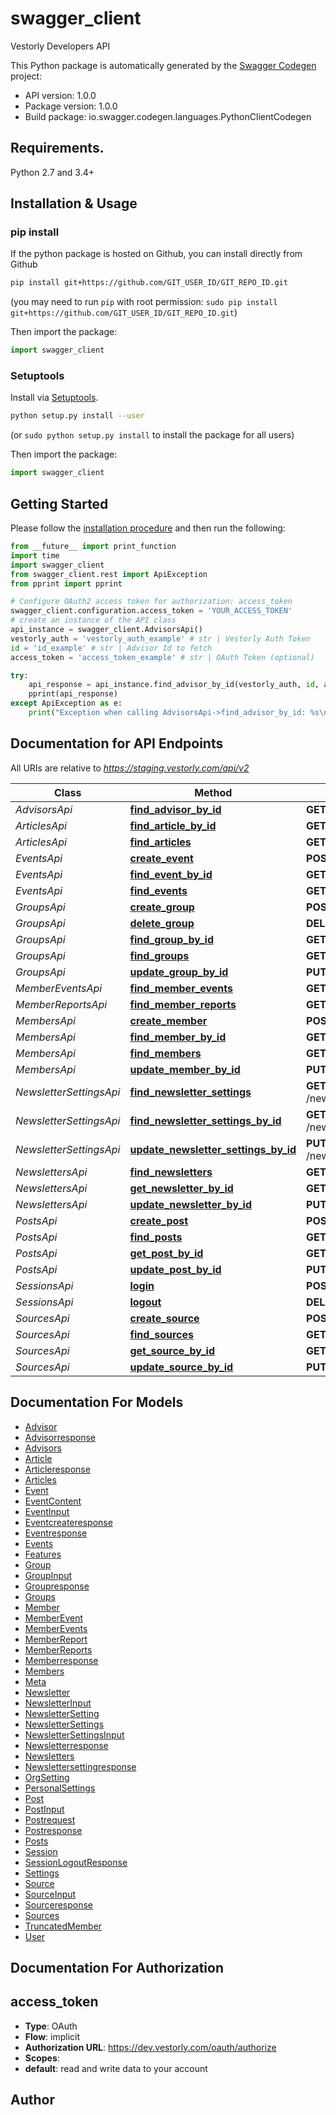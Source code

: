 # swagger_client
Vestorly Developers API

This Python package is automatically generated by the [Swagger Codegen](https://github.com/swagger-api/swagger-codegen) project:

- API version: 1.0.0
- Package version: 1.0.0
- Build package: io.swagger.codegen.languages.PythonClientCodegen

## Requirements.

Python 2.7 and 3.4+

## Installation & Usage
### pip install

If the python package is hosted on Github, you can install directly from Github

```sh
pip install git+https://github.com/GIT_USER_ID/GIT_REPO_ID.git
```
(you may need to run `pip` with root permission: `sudo pip install git+https://github.com/GIT_USER_ID/GIT_REPO_ID.git`)

Then import the package:
```python
import swagger_client 
```

### Setuptools

Install via [Setuptools](http://pypi.python.org/pypi/setuptools).

```sh
python setup.py install --user
```
(or `sudo python setup.py install` to install the package for all users)

Then import the package:
```python
import swagger_client
```

## Getting Started

Please follow the [installation procedure](#installation--usage) and then run the following:

```python
from __future__ import print_function
import time
import swagger_client
from swagger_client.rest import ApiException
from pprint import pprint

# Configure OAuth2 access token for authorization: access_token
swagger_client.configuration.access_token = 'YOUR_ACCESS_TOKEN'
# create an instance of the API class
api_instance = swagger_client.AdvisorsApi()
vestorly_auth = 'vestorly_auth_example' # str | Vestorly Auth Token
id = 'id_example' # str | Advisor Id to fetch
access_token = 'access_token_example' # str | OAuth Token (optional)

try:
    api_response = api_instance.find_advisor_by_id(vestorly_auth, id, access_token=access_token)
    pprint(api_response)
except ApiException as e:
    print("Exception when calling AdvisorsApi->find_advisor_by_id: %s\n" % e)

```

## Documentation for API Endpoints

All URIs are relative to *https://staging.vestorly.com/api/v2*

Class | Method | HTTP request | Description
------------ | ------------- | ------------- | -------------
*AdvisorsApi* | [**find_advisor_by_id**](docs/AdvisorsApi.md#find_advisor_by_id) | **GET** /advisors/{id} | 
*ArticlesApi* | [**find_article_by_id**](docs/ArticlesApi.md#find_article_by_id) | **GET** /articles/{id} | 
*ArticlesApi* | [**find_articles**](docs/ArticlesApi.md#find_articles) | **GET** /articles | 
*EventsApi* | [**create_event**](docs/EventsApi.md#create_event) | **POST** /events | 
*EventsApi* | [**find_event_by_id**](docs/EventsApi.md#find_event_by_id) | **GET** /events/{id} | 
*EventsApi* | [**find_events**](docs/EventsApi.md#find_events) | **GET** /events | 
*GroupsApi* | [**create_group**](docs/GroupsApi.md#create_group) | **POST** /groups | 
*GroupsApi* | [**delete_group**](docs/GroupsApi.md#delete_group) | **DELETE** /groups/{id} | 
*GroupsApi* | [**find_group_by_id**](docs/GroupsApi.md#find_group_by_id) | **GET** /groups/{id} | 
*GroupsApi* | [**find_groups**](docs/GroupsApi.md#find_groups) | **GET** /groups | 
*GroupsApi* | [**update_group_by_id**](docs/GroupsApi.md#update_group_by_id) | **PUT** /groups/{id} | 
*MemberEventsApi* | [**find_member_events**](docs/MemberEventsApi.md#find_member_events) | **GET** /member_events | 
*MemberReportsApi* | [**find_member_reports**](docs/MemberReportsApi.md#find_member_reports) | **GET** /member_reports | 
*MembersApi* | [**create_member**](docs/MembersApi.md#create_member) | **POST** /members | 
*MembersApi* | [**find_member_by_id**](docs/MembersApi.md#find_member_by_id) | **GET** /members/{id} | 
*MembersApi* | [**find_members**](docs/MembersApi.md#find_members) | **GET** /members | 
*MembersApi* | [**update_member_by_id**](docs/MembersApi.md#update_member_by_id) | **PUT** /members/{id} | 
*NewsletterSettingsApi* | [**find_newsletter_settings**](docs/NewsletterSettingsApi.md#find_newsletter_settings) | **GET** /newsletter_settings | 
*NewsletterSettingsApi* | [**find_newsletter_settings_by_id**](docs/NewsletterSettingsApi.md#find_newsletter_settings_by_id) | **GET** /newsletter_settings/{id} | 
*NewsletterSettingsApi* | [**update_newsletter_settings_by_id**](docs/NewsletterSettingsApi.md#update_newsletter_settings_by_id) | **PUT** /newsletter_settings/{id} | 
*NewslettersApi* | [**find_newsletters**](docs/NewslettersApi.md#find_newsletters) | **GET** /newsletters | 
*NewslettersApi* | [**get_newsletter_by_id**](docs/NewslettersApi.md#get_newsletter_by_id) | **GET** /newsletters/{id} | 
*NewslettersApi* | [**update_newsletter_by_id**](docs/NewslettersApi.md#update_newsletter_by_id) | **PUT** /newsletters/{id} | 
*PostsApi* | [**create_post**](docs/PostsApi.md#create_post) | **POST** /posts | 
*PostsApi* | [**find_posts**](docs/PostsApi.md#find_posts) | **GET** /posts | 
*PostsApi* | [**get_post_by_id**](docs/PostsApi.md#get_post_by_id) | **GET** /posts/{id} | 
*PostsApi* | [**update_post_by_id**](docs/PostsApi.md#update_post_by_id) | **PUT** /posts/{id} | 
*SessionsApi* | [**login**](docs/SessionsApi.md#login) | **POST** /sessions | 
*SessionsApi* | [**logout**](docs/SessionsApi.md#logout) | **DELETE** /sessions/{id} | 
*SourcesApi* | [**create_source**](docs/SourcesApi.md#create_source) | **POST** /sources | 
*SourcesApi* | [**find_sources**](docs/SourcesApi.md#find_sources) | **GET** /sources | 
*SourcesApi* | [**get_source_by_id**](docs/SourcesApi.md#get_source_by_id) | **GET** /sources/{id} | 
*SourcesApi* | [**update_source_by_id**](docs/SourcesApi.md#update_source_by_id) | **PUT** /sources/{id} | 


## Documentation For Models

 - [Advisor](docs/Advisor.md)
 - [Advisorresponse](docs/Advisorresponse.md)
 - [Advisors](docs/Advisors.md)
 - [Article](docs/Article.md)
 - [Articleresponse](docs/Articleresponse.md)
 - [Articles](docs/Articles.md)
 - [Event](docs/Event.md)
 - [EventContent](docs/EventContent.md)
 - [EventInput](docs/EventInput.md)
 - [Eventcreateresponse](docs/Eventcreateresponse.md)
 - [Eventresponse](docs/Eventresponse.md)
 - [Events](docs/Events.md)
 - [Features](docs/Features.md)
 - [Group](docs/Group.md)
 - [GroupInput](docs/GroupInput.md)
 - [Groupresponse](docs/Groupresponse.md)
 - [Groups](docs/Groups.md)
 - [Member](docs/Member.md)
 - [MemberEvent](docs/MemberEvent.md)
 - [MemberEvents](docs/MemberEvents.md)
 - [MemberReport](docs/MemberReport.md)
 - [MemberReports](docs/MemberReports.md)
 - [Memberresponse](docs/Memberresponse.md)
 - [Members](docs/Members.md)
 - [Meta](docs/Meta.md)
 - [Newsletter](docs/Newsletter.md)
 - [NewsletterInput](docs/NewsletterInput.md)
 - [NewsletterSetting](docs/NewsletterSetting.md)
 - [NewsletterSettings](docs/NewsletterSettings.md)
 - [NewsletterSettingsInput](docs/NewsletterSettingsInput.md)
 - [Newsletterresponse](docs/Newsletterresponse.md)
 - [Newsletters](docs/Newsletters.md)
 - [Newslettersettingresponse](docs/Newslettersettingresponse.md)
 - [OrgSetting](docs/OrgSetting.md)
 - [PersonalSettings](docs/PersonalSettings.md)
 - [Post](docs/Post.md)
 - [PostInput](docs/PostInput.md)
 - [Postrequest](docs/Postrequest.md)
 - [Postresponse](docs/Postresponse.md)
 - [Posts](docs/Posts.md)
 - [Session](docs/Session.md)
 - [SessionLogoutResponse](docs/SessionLogoutResponse.md)
 - [Settings](docs/Settings.md)
 - [Source](docs/Source.md)
 - [SourceInput](docs/SourceInput.md)
 - [Sourceresponse](docs/Sourceresponse.md)
 - [Sources](docs/Sources.md)
 - [TruncatedMember](docs/TruncatedMember.md)
 - [User](docs/User.md)


## Documentation For Authorization


## access_token

- **Type**: OAuth
- **Flow**: implicit
- **Authorization URL**: https://dev.vestorly.com/oauth/authorize
- **Scopes**: 
 - **default**: read and write data to your account


## Author



